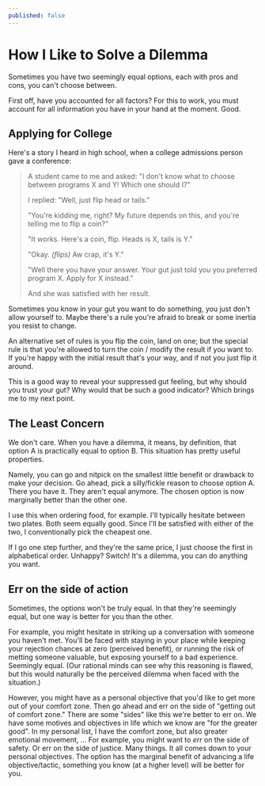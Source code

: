 ```yaml
---
published: false
---
```


# How I Like to Solve a Dilemma
Sometimes you have two seemingly equal options, each with pros and cons, you can't choose between.

First off, have you accounted for all factors? For this to work, you must account for all information you have in your hand at the moment. Good.

## Applying for College
Here's a story I heard in high school, when a college admissions person gave a conference:

> A student came to me and asked: "I don't know what to choose between programs X and Y! Which one should I?"
>
> I replied: "Well, just flip head or tails."
>
> "You're kidding me, right? My future depends on this, and you're telling me to flip a coin?"
>
> "It works. Here's a coin, flip. Heads is X, tails is Y."
>
> "Okay. *(flips)* Aw crap, it's Y."
>
> "Well there you have your answer. Your gut just told you you preferred program X. Apply for X instead."
>
> And she was satisfied with her result.

Sometimes you know in your gut you want to do something, you just don't allow yourself to. Maybe there's a rule you're afraid to break or some inertia you resist to change.

An alternative set of rules is you flip the coin, land on one; but the special rule is that you're allowed to turn the coin / modify the result if you want to. If you're happy with the initial result that's your way, and if not you just flip it around.

This is a good way to reveal your suppressed gut feeling, but why should you trust your gut? Why would that be such a good indicator? Which brings me to my next point.

## The Least Concern
We don't care. When you have a dilemma, it means, by definition, that option A is practically equal to option B. This situation has pretty useful properties. 

Namely, you can go and nitpick on the smallest little benefit or drawback to make your decision. Go ahead, pick a silly/fickle reason to choose option A. There you have it. They aren't equal anymore. The chosen option is now marginally better than the other one.

I use this when ordering food, for example. I'll typically hesitate between two plates. Both seem equally good. Since I'll be satisfied with either of the two, I conventionally pick the cheapest one. 

If I go one step further, and they're the same price, I just choose the first in alphabetical order. Unhappy? Switch! It's a dilemma, you can do anything you want.

## Err on the side of action
Sometimes, the options won't be truly equal. In that they're seemingly equal, but one way is better for you than the other.

For example, you might hesitate in striking up a conversation with someone you haven't met. You'll be faced with staying in your place while keeping your rejection chances at zero (perceived benefit), or running the risk of metting someone valuable, but exposing yourself to a bad experience. Seemingly equal. (Our rational minds can see why this reasoning is flawed, but this would naturally be the perceived dilemma when faced with the situation.)

However, you might have as a personal objective that you'd like to get more out of your comfort zone. Then go ahead and err on the side of "getting out of comfort zone." There are some "sides" like this we're better to err on. We have some motives and objectives in life which we know are "for the greater good". In my personal list, I have the comfort zone, but also greater emotional movement, ... For example, you might want to *err* on the side of safety. Or err on the side of justice. Many things. It all comes down to your personal objectives. The option has the marginal benefit of advancing a life objective/tactic, something you know (at a higher level) will be better for you.
